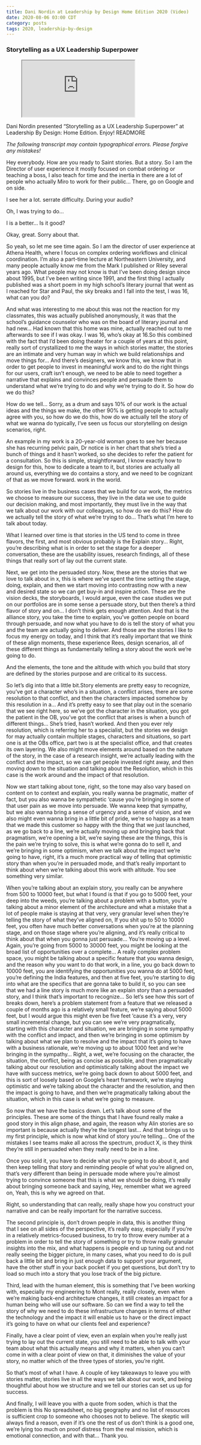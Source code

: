 ```yaml
---
title: Dani Nordin at Leadership by Design Home Edition 2020 (Video)
date: 2020-08-06 03:00 CDT
category: posts
tags: 2020, leadership-by-design
---
```


### Storytelling as a UX Leadership Superpower

<figure class="update-video">
  <iframe src="https://player.vimeo.com/video/445997608" allowfullscreen></iframe>
</figure>

Dani Nordin presented &#8220;Storytelling as a UX Leadership Superpower&#8221; at Leadership By Design: Home Edition. Enjoy! READMORE

​​​*The following transcript may contain typographical errors. Please forgive any mistakes!*

Hey everybody. How are you ready to Saint stories. But a story. So I am the Director of user experience it mostly focused on combat ordering or teaching a boss, I also teach for time and the inertia in there are a lot of people who actually Miro to work for their public&hellip; There, go on Google and on side.

I see her a lot. serrate difficulty. During your audio?

Oh, I was trying to do&hellip;

I is a better&hellip; Is it good?

Okay, great. Sorry about that.

So yeah, so let me see time again. So I am the director of user experience at Athena Health, where I focus on complex ordering workflows and clinical coordination. I&#8217;m also a part-time lecture at Northeastern University, and many people actually know me from the Mark I published or Riley several years ago. What people may not know is that I&#8217;ve been doing design since about 1995, but I&#8217;ve been writing since 1991, and the first thing I actually published was a short poem in my high school&#8217;s literary journal that went as I reached for Star and Paul, the sky breaks and I fall into the test, I was 16, what can you do?

And what was interesting to me about this was not the reaction for my classmates, this was actually published anonymously, it was that the school&#8217;s guidance counselor who was on the board of literary journal and had new&hellip; Had known that this home was mine, actually reached out to me afterwards to see if I was okay. I was 16, who&#8217;s okay at 16.So this combined with the fact that I&#8217;d been doing theater for a couple of years at this point, really sort of crystallized to me the ways in which stories matter, the stories are an intimate and very human way in which we build relationships and move things for&hellip; And there&#8217;s designers, we know this, we know that in order to get people to invest in meaningful work and to do the right things for our users, craft isn&#8217;t enough, we need to be able to need together a narrative that explains and convinces people and persuade them to understand what we&#8217;re trying to do and why we&#8217;re trying to do it. So how do we do this?

How do we tell&hellip; Sorry, as a drum and says 10% of our work is the actual ideas and the things we make, the other 90% is getting people to actually agree with you, so how do we do this, how do we actually tell the story of what we wanna do typically, I&#8217;ve seen us focus our storytelling on design scenarios, right.

An example in my work is a 20-year-old woman goes to see her because she has recurring pelvic pain, Dr notice is in her chart that she&#8217;s tried a bunch of things and it hasn&#8217;t worked, so she decides to refer the patient for a consultation. So this is simple, straightforward, I know exactly how to design for this, how to dedicate a team to it, but stories are actually all around us, everything we do contains a story, and we need to be cognizant of that as we move forward. work in the world.

So stories live in the business cases that we build for our work, the metrics we choose to measure our success, they live in the data we use to guide our decision making, and most importantly, they must live in the way that we talk about our work with our colleagues, so how do we do this? How do we actually tell the story of what we&#8217;re trying to do&hellip; That&#8217;s what I&#8217;m here to talk about today.

What I learned over time is that stories in the US tend to come in three flavors, the first, and most obvious probably is the Explain story&hellip; Right, you&#8217;re describing what is in order to set the stage for a deeper conversation, these are the usability issues, research findings, all of these things that really sort of lay out the current state.

Next, we get into the persuaded story. Now, these are the stories that we love to talk about in x, this is where we&#8217;ve spent the time setting the stage, doing, explain, and then we start moving into contrasting now with a new and desired state so we can get buy-in and inspire action. These are the vision decks, the storyboards, I would argue, even the case studies we put on our portfolios are in some sense a persuade story, but then there&#8217;s a third flavor of story and on&hellip; I don&#8217;t think gets enough attention. And that is the alliance story, you take the time to explain, you&#8217;ve gotten people on board through persuade, and now what you have to do is tell the story of what you and the team are actually going to deliver. And those are the stories I like to focus my energy on today, and I think that it&#8217;s really important that we think of these align moments, these experience Rees, design scenarios, all of these different things as fundamentally telling a story about the work we&#8217;re going to do.

And the elements, the tone and the altitude with which you build that story are defined by the stories purpose and are critical to its success.

So let&#8217;s dig into that a little bit.Story elements are pretty easy to recognize, you&#8217;ve got a character who&#8217;s in a situation, a conflict arises, there are some resolution to that conflict, and then the characters impacted somehow by this resolution in a&hellip; And it&#8217;s pretty easy to see that play out in the scenario that we see right here, so we&#8217;ve got the character in the situation, you got the patient in the OB, you&#8217;ve got the conflict that arises is when a bunch of different things&hellip; She&#8217;s tried, hasn&#8217;t worked. And then you ever rely resolution, which is referring her to a specialist, but the stories we design for may actually contain multiple stages, characters and situations, so part one is at the OBs office, part two is at the specialist office, and that creates its own layering. We also might move elements around based on the nature of the story, in the case of a research insight, we&#8217;re actually leading with the conflict and the impact, so we can get people invested right away, and then moving down to the situation and talking about the Resolution, which in this case is the work around and the impact of that resolution.

Now we start talking about tone, right, so the tone may also vary based on content on to context and explain, you really wanna be pragmatic, matter of fact, but you also wanna be sympathetic &#8217;cause you&#8217;re bringing in some of that user pain as we move into persuade. We wanna keep that sympathy, but we also wanna bring a sense of urgency and a sense of vision, and we also might even wanna bring in a little bit of pride, we&#8217;re so happy as a team that we made this customer so happy with the thing that we just launched, as we go back to a line, we&#8217;re actually moving up and bringing back that pragmatism, we&#8217;re opening a bit, we&#8217;re saying these are the things, this is the pain we&#8217;re trying to solve, this is what we&#8217;re gonna do to sell it, and we&#8217;re bringing in some optimism, when we talk about the impact we&#8217;re going to have, right, it&#8217;s a much more practical way of telling that optimistic story than when you&#8217;re in persuaded mode, and that&#8217;s really important to think about when we&#8217;re talking about this work with altitude. You see something very similar.

When you&#8217;re talking about an explain story, you really can be anywhere from 500 to 10000 feet, but what I found is that if you go to 5000 feet, your deep into the weeds, you&#8217;re talking about a problem with a button, you&#8217;re talking about a minor element of the architecture and what a mistake that a lot of people make is staying at that very, very granular level when they&#8217;re telling the story of what they&#8217;ve aligned on, If you shit up to 50 to 10000 feet, you often have much better conversations when you&#8217;re at the planning stage, and on those stage where you&#8217;re aligning, and it&#8217;s really critical to think about that when you gonna just persuade&hellip; You&#8217;re moving up a level. Again, you&#8217;re going from 5000 to 30000 feet, you might be looking at the broad list of opportunities over a complete&hellip; A really complex problem space, you might be talking about a specific feature that you wanna design, and the reason why you want to do that work, in a line, you go back down to 10000 feet, you are identifying the opportunities you wanna do at 5000 feet, you&#8217;re defining the India features, and then at five feet, you&#8217;re starting to dig into what are the specifics that are gonna take to build it, so you can see that we had a line story is much more like an explain story than a persuaded story, and I think that&#8217;s important to recognize&hellip; So let&#8217;s see how this sort of breaks down, here&#8217;s a problem statement from a feature that we released a couple of months ago is a relatively small feature, we&#8217;re saying about 5000 feet, but I would argue this might even be five feet &#8217;cause it&#8217;s a very, very small incremental change, but you can see we&#8217;re very pragmatically, starting with this character and situation, we are bringing in some sympathy with the conflict and impact, and then we&#8217;re bringing in some optimism by talking about what we plan to resolve and the impact that it&#8217;s going to have with a business rationale, we&#8217;re moving up to about 1000 feet and we&#8217;re bringing in the sympathy&hellip; Right, a wet, we&#8217;re focusing on the character, the situation, the conflict, being as concise as possible, and then pragmatically talking about our resolution and optimistically talking about the impact we have with success metrics, we&#8217;re going back down to about 5000 feet, and this is sort of loosely based on Google&#8217;s heart framework, we&#8217;re staying optimistic and we&#8217;re talking about the character and the resolution, and then the impact is going to have, and then we&#8217;re pragmatically talking about the situation, which in this case is what we&#8217;re going to measure.

So now that we have the basics down. Let&#8217;s talk about some of the principles. These are some of the things that I have found really make a good story in this align phase, and again, the reason why Alin stories are so important is because actually they&#8217;re the longest last&hellip; And that brings us to my first principle, which is now what kind of story you&#8217;re telling&hellip; One of the mistakes I see teams make all across the spectrum, product X, is they think they&#8217;re still in persuaded when they really need to be in a line.

Once you sold it, you have to decide what you&#8217;re going to do about it, and then keep telling that story and reminding people of what you&#8217;re aligned on, that&#8217;s very different than being in persuade mode where you&#8217;re almost trying to convince someone that this is what we should be doing, it&#8217;s really about bringing someone back and saying, Hey, remember what we agreed on, Yeah, this is why we agreed on that.

Right, so understanding that can really, really shape how you construct your narrative and can be really important for the narrative success.

The second principle is, don&#8217;t drown people in data, this is another thing that I see on all sides of the perspective, it&#8217;s really easy, especially if you&#8217;re in a relatively metrics-focused business, to try to throw every number at a problem in order to tell the story of something or try to throw really granular insights into the mix, and what happens is people end up tuning out and not really seeing the bigger picture, in many cases, what you need to do is pull back a little bit and bring in just enough data to support your argument, have the other stuff in your back pocket if you get questions, but don&#8217;t try to load so much into a story that you lose track of the big picture.

Third, lead with the human element, this is something that I&#8217;ve been working with, especially my engineering to Mont really, really closely, even when we&#8217;re making back-end architecture changes, it still creates an impact for a human being who will use our software. So can we find a way to tell the story of why we need to do these infrastructure changes in terms of either the technology and the impact it will enable us to have or the direct impact it&#8217;s going to have on what our clients feel and experience?

Finally, have a clear point of view, even an explain when you&#8217;re really just trying to lay out the current state, you still need to be able to talk with your team about what this actually means and why it matters, when you can&#8217;t come in with a clear point of view on that, it diminishes the value of your story, no matter which of the three types of stories, you&#8217;re right.

So that&#8217;s most of what I have. A couple of key takeaways to leave you with stories matter, stories live in all the ways we talk about our work, and being thoughtful about how we structure and we tell our stories can set us up for success.

And finally, I will leave you with a quote from soden, which is that the problem is this No spreadsheet, no big geography and no list of resources is sufficient crop to someone who chooses not to believe. The skeptic will always find a reason, even if it&#8217;s one the rest of us don&#8217;t think is a good one, we&#8217;re lying too much on proof distress from the real mission, which is emotional connection, and with that&hellip; Thank you.
